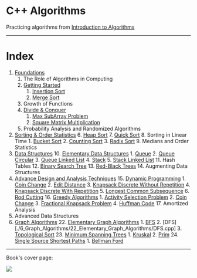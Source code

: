 # C++ Algorithms

Practicing algorithms from [Introduction to Algorithms](https://en.wikipedia.org/wiki/Introduction_to_Algorithms "Wikipedia : Introduction to Algorithms")

----

# Index
1. [Foundations](./1_Foundations)
    1. The Role of Algorithms in Computing
    2. [Getting Started](./1_Foundations/2_Getting_Started)
        1. [Insertion Sort](./1_Foundations/2_Getting_Started/Insertion_Sort.cpp)
        2. [Merge Sort](./1_Foundations/2_Getting_Started/Merge_Sort.cpp)
    3. Growth of Functions
    4. [Divide & Conquer](./1_Foundations/4_Divide_And_Conquer)
        1. [Max SubArray Problem](./1_Foundations/4_Divide_And_Conquer/Max_SubArray_Problem.cpp)
        2. [Square Matrix Multiplication](./1_Foundations/4_Divide_And_Conquer/Square_Matrix_Multiplication.cpp)
    5. Probability Analysis and Randomized Algorithms
2. [Sorting & Order Statistics](./2_Sorting_and_Order_Statistics)
    6. [Heap Sort](./2_Sorting_and_Order_Statistics/Heap_Sort.cpp)
    7. [Quick Sort](./2_Sorting_and_Order_Statistics/Quick_Sort.cpp)
    8. Sorting in Linear Time
        1. [Bucket Sort](./2_Sorting_and_Order_Statistics/Bucket_sort.cpp)
        2. [Counting Sort](./2_Sorting_and_Order_Statistics/Counting_Sort.cpp)
        3. [Radix Sort](./2_Sorting_and_Order_Statistics/Radix_Sort.cpp)
    9. Medians and Order Statistics
3. [Data Structures](./3_Data_Structures)
    10. [Elementary Data Structures](./3_Data_Structures/10_Elementary_Data_Structures)
        1. [Queue](./3_Data_Structures/10_Elementary_Data_Structures/Queue.cpp)
        2. [Queue Circular](./3_Data_Structures/10_Elementary_Data_Structures/Queue_Circular.cpp)
        3. [Queue Linked List](./3_Data_Structures/10_Elementary_Data_Structures/Queue_LL.cpp)
        4. [Stack](./3_Data_Structures/10_Elementary_Data_Structures/Stack.cpp)
        5. [Stack Linked List](./3_Data_Structures/10_Elementary_Data_Structures/Stack_LL.cpp)
    11. Hash Tables
    12. [Binary Search Tree](./3_Data_Structures/12_Binary_Search_Tree/Binary_Search_Tree.cpp)
    13. [Red-Black Trees](./3_Data_Structures/13_Red-Black_Trees/Red-Black_Trees.cpp)
    14. Augmenting Data Structures
4. [Advance Design and Analysis Techniques](./4_Advanced_Design_and_Analysis_Techniques)
    15. [Dynamic Programming](./4_Advanced_Design_and_Analysis_Techniques/15_Dynamic_Programming)
        1. [Coin Change](./4_Advanced_Design_and_Analysis_Techniques/15_Dynamic_Programming/Coin_Change.cpp)
        2. [Edit Distance](./4_Advanced_Design_and_Analysis_Techniques/15_Dynamic_Programming/Edit_Distance.cpp)
        3. [Knapsack Discrete Without Repetition](./4_Advanced_Design_and_Analysis_Techniques/15_Dynamic_Programming/Knapsack_Discrete_Without_Repetition.cpp)
        4. [Knapsack Discrete With Repetition](./4_Advanced_Design_and_Analysis_Techniques/15_Dynamic_Programming/Knapsack_Discrete_With_Repetition.cpp)
        5. [Longest Common Subsequence](./4_Advanced_Design_and_Analysis_Techniques/15_Dynamic_Programming/Longest_Common_Subsequence.cpp)
        6. [Rod Cutting](./4_Advanced_Design_and_Analysis_Techniques/15_Dynamic_Programming/Rod_Cutting.cpp)
    16. [Greedy Algorithms](./4_Advanced_Design_and_Analysis_Techniques/16_Greedy_Algorithms)
        1. [Activity Selection Problem](./4_Advanced_Design_and_Analysis_Techniques/16_Greedy_Algorithms/Activity_Selection_Problem.cpp)
        2. [Coin Change](./4_Advanced_Design_and_Analysis_Techniques/16_Greedy_Algorithms/Coin_Change.cpp)
        3. [Fractional Knapsack Problem](./4_Advanced_Design_and_Analysis_Techniques/16_Greedy_Algorithms/Fractional_Knapsack_Problem.cpp)
        4. [Huffman Code](./4_Advanced_Design_and_Analysis_Techniques/16_Greedy_Algorithms/Huffman_Code.cpp)
    17. Amortized Analysis
5. Advanced Data Structures
6. [Graph Algorithms](./6_Graph_Algorithms)
    22. [Elementary Graph Algorithms](./6_Graph_Algorithms/22_Elementary_Graph_Algorithms)
        1. [BFS](./6_Graph_Algorithms/22_Elementary_Graph_Algorithms/BFS.cpp)
        2. [DFS][./6_Graph_Algorithms/22_Elementary_Graph_Algorithms/DFS.cpp]
        3. [Topological Sort](./6_Graph_Algorithms/22_Elementary_Graph_Algorithms/Topological_Sort.cpp)
    23. [Minimum Spanning Trees](./6_Graph_Algorithms/23_Minimum_Spanning_Trees)
        1. [Kruskal](./6_Graph_Algorithms/23_Minimum_Spanning_Trees/Kruskal.cpp)
        2. [Prim](./6_Graph_Algorithms/23_Minimum_Spanning_Trees/Prim.cpp)
    24. [Single Source Shortest Paths](./6_Graph_Algorithms/24_Single_Source_Shortest_Paths)
        1. [Bellman Ford](./6_Graph_Algorithms/24_Single_Source_Shortest_Paths/Bellman_Ford.cpp)


----

Book's cover page:

![](https://upload.wikimedia.org/wikipedia/en/4/41/Clrs3.jpeg)

